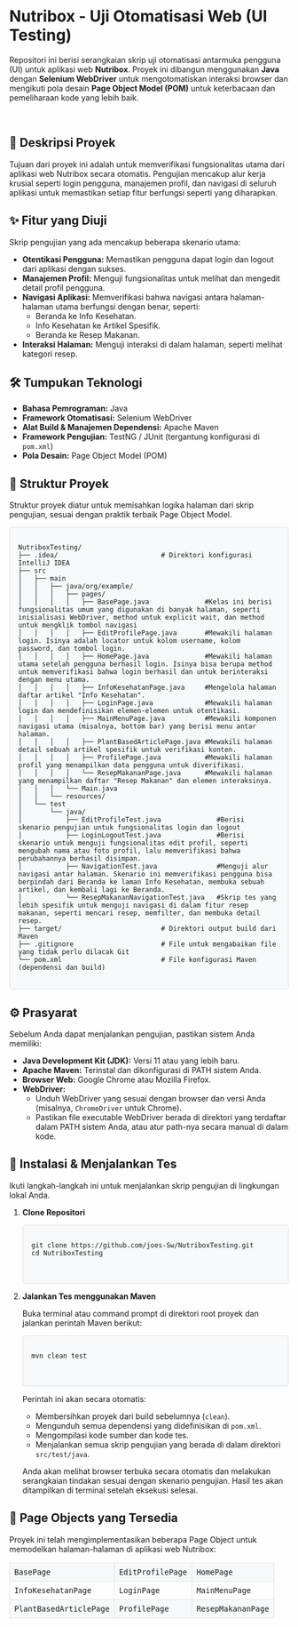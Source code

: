 <div align="justify-content-left">
  <h1>Nutribox - Uji Otomatisasi Web (UI Testing)</h1>
</div>

<p>
  Repositori ini berisi serangkaian skrip uji otomatisasi antarmuka pengguna (UI) untuk aplikasi web <b>Nutribox</b>. Proyek ini dibangun menggunakan <b>Java</b> dengan <b>Selenium WebDriver</b> untuk mengotomatiskan interaksi browser dan mengikuti pola desain <b>Page Object Model (POM)</b> untuk keterbacaan dan pemeliharaan kode yang lebih baik.
</p>

<br>

<h2>📝 Deskripsi Proyek</h2>
<p>
  Tujuan dari proyek ini adalah untuk memverifikasi fungsionalitas utama dari aplikasi web Nutribox secara otomatis. Pengujian mencakup alur kerja krusial seperti login pengguna, manajemen profil, dan navigasi di seluruh aplikasi untuk memastikan setiap fitur berfungsi seperti yang diharapkan.
</p>

<h2>✨ Fitur yang Diuji</h2>
<p>Skrip pengujian yang ada mencakup beberapa skenario utama:</p>
<ul>
  <li><b>Otentikasi Pengguna:</b> Memastikan pengguna dapat login dan logout dari aplikasi dengan sukses.</li>
  <li><b>Manajemen Profil:</b> Menguji fungsionalitas untuk melihat dan mengedit detail profil pengguna.</li>
  <li><b>Navigasi Aplikasi:</b> Memverifikasi bahwa navigasi antara halaman-halaman utama berfungsi dengan benar, seperti:
    <ul>
      <li>Beranda ke Info Kesehatan.</li>
      <li>Info Kesehatan ke Artikel Spesifik.</li>
      <li>Beranda ke Resep Makanan.</li>
    </ul>
  </li>
  <li><b>Interaksi Halaman:</b> Menguji interaksi di dalam halaman, seperti melihat kategori resep.</li>
</ul>

<h2>🛠️ Tumpukan Teknologi</h2>
<ul>
  <li><b>Bahasa Pemrograman:</b> Java</li>
  <li><b>Framework Otomatisasi:</b> Selenium WebDriver</li>
  <li><b>Alat Build & Manajemen Dependensi:</b> Apache Maven</li>
  <li><b>Framework Pengujian:</b> TestNG / JUnit (tergantung konfigurasi di <code>pom.xml</code>)</li>
  <li><b>Pola Desain:</b> Page Object Model (POM)</li>
</ul>

<h2>📂 Struktur Proyek</h2>
<p>Struktur proyek diatur untuk memisahkan logika halaman dari skrip pengujian, sesuai dengan praktik terbaik Page Object Model.</p>
<pre style="background-color: #f6f8fa; padding: 15px; border-radius: 5px; border: 1px solid #dfe2e5;">
<code>
NutriboxTesting/
├── .idea/                          # Direktori konfigurasi IntelliJ IDEA
├── src
│   ├── main
│   │   ├── java/org/example/
│   │   │   ├── pages/
│   │   │   │   ├── BasePage.java              #Kelas ini berisi fungsionalitas umum yang digunakan di banyak halaman, seperti inisialisasi WebDriver, method untuk explicit wait, dan method untuk mengklik tombol navigasi
│   │   │   │   ├── EditProfilePage.java       #Mewakili halaman login. Isinya adalah locator untuk kolom username, kolom password, dan tombol login.
│   │   │   │   ├── HomePage.java              #Mewakili halaman utama setelah pengguna berhasil login. Isinya bisa berupa method untuk memverifikasi bahwa login berhasil dan untuk berinteraksi dengan menu utama.
│   │   │   │   ├── InfoKesehatanPage.java     #Mengelola halaman daftar artikel "Info Kesehatan".
│   │   │   │   ├── LoginPage.java             #Mewakili halaman login dan mendefinisikan elemen-elemen untuk otentikasi.
│   │   │   │   ├── MainMenuPage.java          #Mewakili komponen navigasi utama (misalnya, bottom bar) yang berisi menu antar halaman.
│   │   │   │   ├── PlantBasedArticlePage.java #Mewakili halaman detail sebuah artikel spesifik untuk verifikasi konten.
│   │   │   │   ├── ProfilePage.java           #Mewakili halaman profil yang menampilkan data pengguna untuk diverifikasi.
│   │   │   │   └── ResepMakananPage.java      #Mewakili halaman yang menampilkan daftar "Resep Makanan" dan elemen interaksinya.
│   │   │   └── Main.java
│   │   └── resources/
│   └── test
│       └── java/
│           ├── EditProfileTest.java              #Berisi skenario pengujian untuk fungsionalitas login dan logout
│           ├── LoginLogoutTest.java              #Berisi skenario untuk menguji fungsionalitas edit profil, seperti mengubah nama atau foto profil, lalu memverifikasi bahwa perubahannya berhasil disimpan.
│           ├── NavigationTest.java               #Menguji alur navigasi antar halaman. Skenario ini memverifikasi pengguna bisa berpindah dari Beranda ke laman Info Kesehatan, membuka sebuah artikel, dan kembali lagi ke Beranda.
│           └── ResepMakananNavigationTest.java   #Skrip tes yang lebih spesifik untuk menguji navigasi di dalam fitur resep makanan, seperti mencari resep, memfilter, dan membuka detail resep.
├── target/                         # Direktori output build dari Maven
├── .gitignore                      # File untuk mengabaikan file yang tidak perlu dilacak Git
└── pom.xml                         # File konfigurasi Maven (dependensi dan build)
</code>
</pre>

<h2>⚙️ Prasyarat</h2>
<p>Sebelum Anda dapat menjalankan pengujian, pastikan sistem Anda memiliki:</p>
<ul>
  <li><b>Java Development Kit (JDK):</b> Versi 11 atau yang lebih baru.</li>
  <li><b>Apache Maven:</b> Terinstal dan dikonfigurasi di PATH sistem Anda.</li>
  <li><b>Browser Web:</b> Google Chrome atau Mozilla Firefox.</li>
  <li><b>WebDriver:</b>
    <ul>
      <li>Unduh WebDriver yang sesuai dengan browser dan versi Anda (misalnya, <code>ChromeDriver</code> untuk Chrome).</li>
      <li>Pastikan file executable WebDriver berada di direktori yang terdaftar dalam PATH sistem Anda, atau atur path-nya secara manual di dalam kode.</li>
    </ul>
  </li>
</ul>

<h2>🚀 Instalasi & Menjalankan Tes</h2>
<p>Ikuti langkah-langkah ini untuk menjalankan skrip pengujian di lingkungan lokal Anda.</p>
<ol>
  <li>
    <b>Clone Repositori</b>
    <pre style="background-color: #f6f8fa; padding: 15px; border-radius: 5px; border: 1px solid #dfe2e5;">
<code class="language-bash">
git clone https://github.com/joes-Sw/NutriboxTesting.git
cd NutriboxTesting
</code>
    </pre>
  </li>
  <li>
    <b>Jalankan Tes menggunakan Maven</b>
    <p>Buka terminal atau command prompt di direktori root proyek dan jalankan perintah Maven berikut:</p>
    <pre style="background-color: #f6f8fa; padding: 15px; border-radius: 5px; border: 1px solid #dfe2e5;">
<code class="language-bash">
mvn clean test
</code>
    </pre>
    <p>Perintah ini akan secara otomatis:</p>
    <ul>
      <li>Membersihkan proyek dari build sebelumnya (<code>clean</code>).</li>
      <li>Mengunduh semua dependensi yang didefinisikan di <code>pom.xml</code>.</li>
      <li>Mengompilasi kode sumber dan kode tes.</li>
      <li>Menjalankan semua skrip pengujian yang berada di dalam direktori <code>src/test/java</code>.</li>
    </ul>
    <p>Anda akan melihat browser terbuka secara otomatis dan melakukan serangkaian tindakan sesuai dengan skenario pengujian. Hasil tes akan ditampilkan di terminal setelah eksekusi selesai.</p>
  </li>
</ol>

<h2>📄 Page Objects yang Tersedia</h2>
<p>Proyek ini telah mengimplementasikan beberapa Page Object untuk memodelkan halaman-halaman di aplikasi web Nutribox:</p>
<table style="width:100%; border-collapse: collapse;">
  <tr style="background-color: #f6f8fa;">
    <td style="padding: 8px; border: 1px solid #dfe2e5;"><code>BasePage</code></td>
    <td style="padding: 8px; border: 1px solid #dfe2e5;"><code>EditProfilePage</code></td>
    <td style="padding: 8px; border: 1px solid #dfe2e5;"><code>HomePage</code></td>
  </tr>
  <tr>
    <td style="padding: 8px; border: 1px solid #dfe2e5;"><code>InfoKesehatanPage</code></td>
    <td style="padding: 8px; border: 1px solid #dfe2e5;"><code>LoginPage</code></td>
    <td style="padding: 8px; border: 1px solid #dfe2e5;"><code>MainMenuPage</code></td>
  </tr>
  <tr style="background-color: #f6f8fa;">
    <td style="padding: 8px; border: 1px solid #dfe2e5;"><code>PlantBasedArticlePage</code></td>
    <td style="padding: 8px; border: 1px solid #dfe2e5;"><code>ProfilePage</code></td>
    <td style="padding: 8px; border: 1px solid #dfe2e5;"><code>ResepMakananPage</code></td>
  </tr>
</table>
